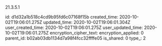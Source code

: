 21.3.5.1

id: d1d32a1b518c4cd9b95fd6c07168f15b
created_time: 2020-10-02T19:06:01.275Z
updated_time: 2020-10-02T19:06:01.304Z
user_created_time: 2020-10-02T19:06:01.275Z
user_updated_time: 2020-10-02T19:06:01.275Z
encryption_cipher_text: 
encryption_applied: 0
parent_id: b02ab03db1134d7a98f4fcc32ffffe05
is_shared: 0
type_: 2